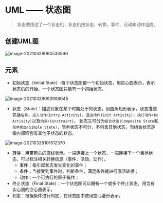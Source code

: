 # UML —— 状态图



> 状态图描述了一个状态机，状态机由状态、转换、事件、活动和动作组成。

## 创建UML图

![image-20210328090533566](https://azmddy.github.io/img/image-20210328090533566.png)

## 元素

+ 初始状态（Initial State）:每个状态图都一个初始状态，用实心圆表示，表示状态机的开始，一个状态图只能有一个初始状态。

![image-20210328093906045](https://azmddy.github.io/img/image-20210328093906045.png)

+ 状态（State）：描述对象在某个时期处于的状态，用圆角矩形表示，状态描述包括`名称`、`进入动作(Entry Activity)`、`退出动作(Exit Activity)`、`执行动作(Do Activity)`以及`约束(Constraint)`。 状态又可分为`组合状态(Composite State`和`简单状态(Simple State)`，简单状态不可分，不包含其他状态，而组合状态是指内部嵌套有其他子状态的状态。

![image-20210328101612370](https://azmddy.github.io/img/image-20210328101612370.png)

+ 转换：用带箭头的直线表示。一端连接上一个状态，一端连接下一个目标状态，可以标注相关转换信息（事件，活动，动作）。
  + 事件：指引起状态发生变化的事件；
  + 条件：当接受到事件时，判断条件，满足条件就进行激活转换；
  + 动作：一个可执行的原子操作；
+ 终止状态（Final State）：一个状态图可以拥有一个或多个终止状态，用含有实心圆的空心圆表示。
+ 判定：根据条件进行判定，在状态图中使用空心菱形表示。

